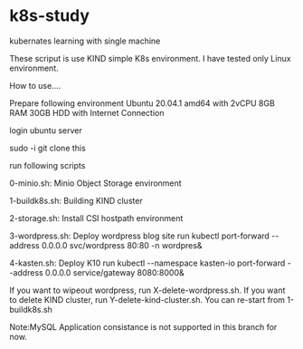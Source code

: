 # k8s-study
kubernates learning with single machine

These scriput is use KIND simple K8s environment. I have tested only Linux environment.

How to use....

Prepare following environment
Ubuntu 20.04.1 amd64 with 2vCPU 8GB RAM 30GB HDD with Internet Connection

login ubuntu server

sudo -i
git clone this

run following scripts

0-minio.sh: Minio Object Storage environment

1-buildk8s.sh: Building KIND cluster

2-storage.sh: Install CSI hostpath environment

3-wordpress.sh: Deploy wordpress blog site run kubectl port-forward --address 0.0.0.0 svc/wordpress 80:80 -n wordpres&

4-kasten.sh: Deploy K10 run kubectl --namespace kasten-io port-forward --address 0.0.0.0 service/gateway 8080:8000&

If you want to wipeout wordpress, run X-delete-wordpress.sh. 
If you want to delete KIND cluster, run Y-delete-kind-cluster.sh. You can re-start from 1-buildk8s.sh

Note:MySQL Application consistance is not supported in this branch for now.

